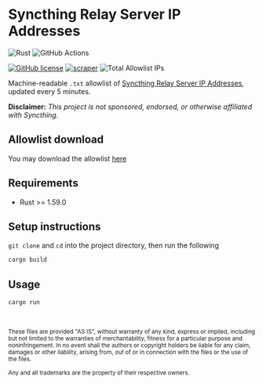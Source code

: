 # Syncthing Relay Server IP Addresses

![Rust](https://img.shields.io/badge/Rust-000000?style=for-the-badge&logo=rust&logoColor=white)
![GitHub Actions](https://img.shields.io/badge/GitHub_Actions-2088FF?style=for-the-badge&logo=github-actions&logoColor=white)

[![GitHub license](https://img.shields.io/badge/LICENSE-BSD--3--CLAUSE-GREEN?style=for-the-badge)](LICENSE)
[![scraper](https://img.shields.io/github/workflow/status/elliotwutingfeng/SyncthingRelayServerIPs/scraper?label=SCRAPER&style=for-the-badge)](https://github.com/elliotwutingfeng/SyncthingRelayServerIPs/actions/workflows/scraper.yml)
<img src="https://img.shields.io/tokei/lines/github/elliotwutingfeng/SyncthingRelayServerIPs?label=Total%20Allowlist%20IPs&style=for-the-badge" alt="Total Allowlist IPs"/>

Machine-readable `.txt` allowlist of [Syncthing Relay Server IP Addresses](https://relays.syncthing.net), updated every 5 minutes.

**Disclaimer:** _This project is not sponsored, endorsed, or otherwise affiliated with Syncthing._

## Allowlist download
You may download the allowlist [here](ips.txt?raw=1)

## Requirements

-   Rust >= 1.59.0

## Setup instructions

`git clone` and `cd` into the project directory, then run the following

```bash
cargo build
```

## Usage

```bash
cargo run
```

&nbsp;

<sup>These files are provided "AS IS", without warranty of any kind, express or implied, including but not limited to the warranties of merchantability, fitness for a particular purpose and noninfringement. In no event shall the authors or copyright holders be liable for any claim, damages or other liability, arising from, out of or in connection with the files or the use of the files.</sup>

<sub>Any and all trademarks are the property of their respective owners.</sub>

